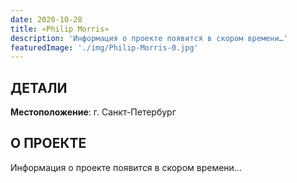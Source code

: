 ```yaml
---
date: 2020-10-28
title: «Philip Morris»
description: 'Информация о проекте появится в скором времени…'
featuredImage: './img/Philip-Morris-0.jpg'
---
```


## ДЕТАЛИ

**Местоположение**: г. Санкт-Петербург

## О ПРОЕКТЕ

Информация о проекте появится в скором времени…
